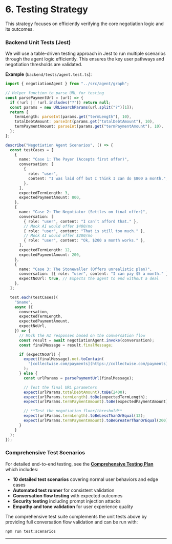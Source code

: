 # 6. Testing Strategy

This strategy focuses on efficiently verifying the core negotiation logic and its outcomes.

### Backend Unit Tests (Jest)

We will use a table-driven testing approach in Jest to run multiple scenarios through the agent logic efficiently. This ensures the key user pathways and negotiation thresholds are validated.

**Example** (`backend/tests/agent.test.ts`):

```typescript
import { negotiationAgent } from "../src/agent/graph";

// Helper function to parse URL for testing
const parsePaymentUrl = (url) => {
  if (!url || !url.includes("?")) return null;
  const params = new URLSearchParams(url.split("?")[1]);
  return {
    termLength: parseInt(params.get("termLength"), 10),
    totalDebtAmount: parseInt(params.get("totalDebtAmount"), 10),
    termPaymentAmount: parseInt(params.get("termPaymentAmount"), 10),
  };
};

describe("Negotiation Agent Scenarios", () => {
  const testCases = [
    {
      name: "Case 1: The Payer (Accepts first offer)",
      conversation: [
        {
          role: "user",
          content: "I was laid off but I think I can do $800 a month.",
        },
      ],
      expectedTermLength: 3,
      expectedPaymentAmount: 800,
    },
    {
      name: "Case 2: The Negotiator (Settles on final offer)",
      conversation: [
        { role: "user", content: "I can’t afford that." },
        // Mock AI would offer $400/mo
        { role: "user", content: "That is still too much." },
        // Mock AI would offer $200/mo
        { role: "user", content: "Ok, $200 a month works." },
      ],
      expectedTermLength: 12,
      expectedPaymentAmount: 200,
    },
    {
      name: "Case 3: The Stonewaller (Offers unrealistic plan)",
      conversation: [{ role: "user", content: "I can pay $5 a month." }],
      expectNoUrl: true, // Expects the agent to end without a deal
    },
  ];

  test.each(testCases)(
    "$name",
    async ({
      conversation,
      expectedTermLength,
      expectedPaymentAmount,
      expectNoUrl,
    }) => {
      // Mock the AI responses based on the conversation flow
      const result = await negotiationAgent.invoke(conversation);
      const finalMessage = result.finalMessage;

      if (expectNoUrl) {
        expect(finalMessage).not.toContain(
          "[collectwise.com/payments](https://collectwise.com/payments)"
        );
      } else {
        const urlParams = parsePaymentUrl(finalMessage);

        // Test the final URL parameters
        expect(urlParams.totalDebtAmount).toBe(2400);
        expect(urlParams.termLength).toBe(expectedTermLength);
        expect(urlParams.termPaymentAmount).toBe(expectedPaymentAmount);

        // **Test the negotiation floor/threshold**
        expect(urlParams.termLength).toBeLessThanOrEqual(12);
        expect(urlParams.termPaymentAmount).toBeGreaterThanOrEqual(200);
      }
    }
  );
});
```

### Comprehensive Test Scenarios

For detailed end-to-end testing, see the **[Comprehensive Testing Plan](../testing-comprehensive-plan.md)** which includes:

- **10 detailed test scenarios** covering normal user behaviors and edge cases
- **Automated test runner** for consistent validation
- **Conversation flow testing** with expected outcomes
- **Security testing** including prompt injection attacks
- **Empathy and tone validation** for user experience quality

The comprehensive test suite complements the unit tests above by providing full conversation flow validation and can be run with:

```bash
npm run test:scenarios
```

---
